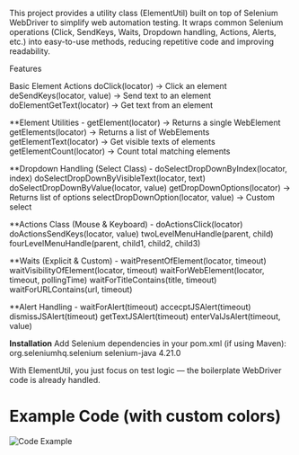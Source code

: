 This project provides a utility class (ElementUtil) built on top of Selenium WebDriver to simplify web automation testing. It wraps common Selenium operations (Click, SendKeys, Waits, Dropdown handling, Actions, Alerts, etc.) into easy-to-use methods, reducing repetitive code and improving readability.

Features

Basic Element Actions
doClick(locator) → Click an element
deSendKeys(locator, value) → Send text to an element
doElementGetText(locator) → Get text from an element

**Element Utilities - 
getElement(locator) → Returns a single WebElement
getElements(locator) → Returns a list of WebElements
getElementText(locator) → Get visible texts of elements
getElementCount(locator) → Count total matching elements

**Dropdown Handling (Select Class) - 
doSelectDropDownByIndex(locator, index)
doSelectDropDownByVisibleText(locator, text)
doSelectDropDownByValue(locator, value)
getDropDownOptions(locator) → Returns list of options
selectDropDownOption(locator, value) → Custom select

**Actions Class (Mouse & Keyboard) - 
doActionsClick(locator)
doActionsSendKeys(locator, value)
twoLevelMenuHandle(parent, child)
fourLevelMenuHandle(parent, child1, child2, child3)

**Waits (Explicit & Custom) - 
waitPresentOfElement(locator, timeout)
waitVisibilityOfElement(locator, timeout)
waitForWebElement(locator, timeout, pollingTime)
waitForTitleContains(title, timeout)
waitForURLContains(url, timeout)

**Alert Handling - 
waitForAlert(timeout)
accecptJSAlert(timeout)
dismissJSAlert(timeout)
getTextJSAlert(timeout)
enterValJsAlert(timeout, value)

**Installation**
Add Selenium dependencies in your pom.xml (if using Maven):
<dependency>
    <groupId>org.seleniumhq.selenium</groupId>
    <artifactId>selenium-java</artifactId>
    <version>4.21.0</version>
</dependency>


With ElementUtil, you just focus on test logic — the boilerplate WebDriver code is already handled.


# Example Code (with custom colors)

![Code Example](code-example.png)


